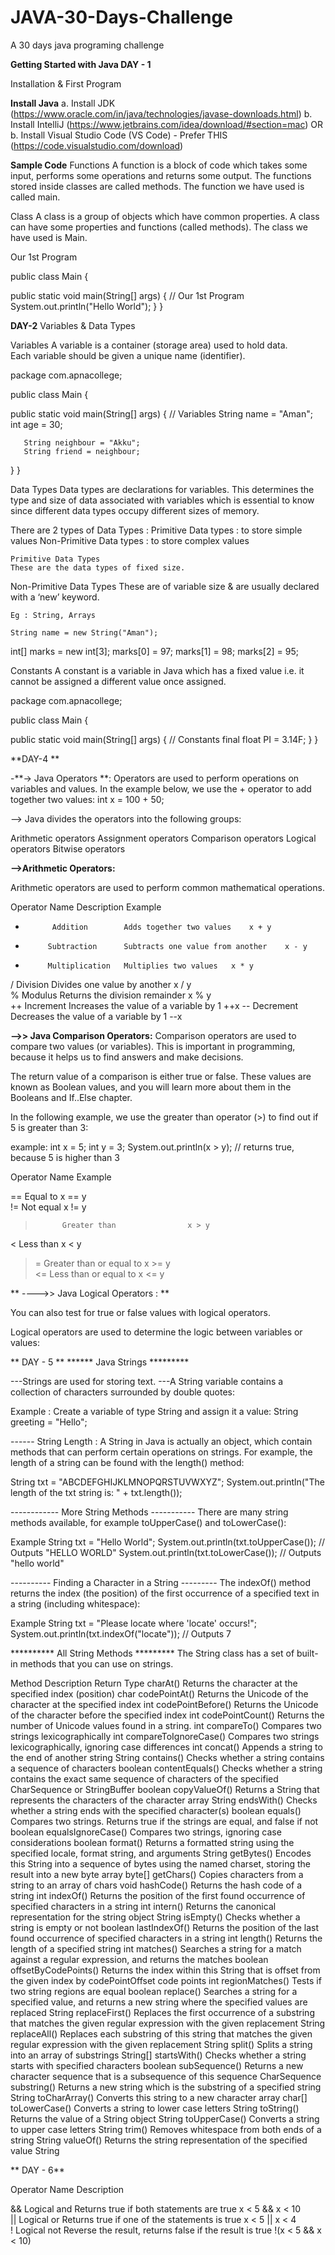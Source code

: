 # JAVA-30-Days-Challenge
A 30 days java programing challenge

**Getting Started with Java DAY - 1**

Installation & First Program

**Install Java**
a. Install JDK (https://www.oracle.com/in/java/technologies/javase-downloads.html)
b. Install IntelliJ (https://www.jetbrains.com/idea/download/#section=mac)
		OR
b. Install Visual Studio Code (VS Code) - Prefer THIS (https://code.visualstudio.com/download)



**Sample Code**
Functions
A function is a block of code which takes some input, performs some operations and returns some output. 
The functions stored inside classes are called methods.
The function we have used is called main.

Class
A class is a group of objects which have common properties. A class can have some properties and functions (called methods).
The class we have used is Main.

Our 1st Program

public class Main {

   public static void main(String[] args) {
  // Our 1st Program
       System.out.println("Hello World");
   }
}

**DAY-2**
Variables & Data Types

Variables
A variable is a container (storage area) used to hold data.  
Each variable should be given a unique name (identifier).  

package com.apnacollege;

public class Main {

   public static void main(String[] args) {
      // Variables
       String name = "Aman";
       int age = 30;

       String neighbour = "Akku";
       String friend = neighbour;
   }
}


Data Types
Data types are declarations for variables. This determines the type and size of  data associated with variables which is essential to know since different data  types occupy different sizes of memory.

There are 2 types of Data Types :
Primitive Data types : to store simple values
Non-Primitive Data types : to store complex values

	Primitive Data Types
	These are the data types of fixed size.
Non-Primitive Data Types
	These are of variable size & are usually declared with a ‘new’ keyword.

	Eg : String, Arrays

	String name = new String("Aman");
int[] marks = new int[3];
marks[0] = 97;
marks[1] = 98;
marks[2] = 95;

Constants
A constant is a variable in Java which has a fixed value i.e. it cannot be assigned a different value once assigned.

package com.apnacollege;

public class Main {

   public static void main(String[] args) {
  // Constants
       final float PI = 3.14F;
   }
}

**DAY-4 **

-**-> Java Operators **:
Operators are used to perform operations on variables and values.
In the example below, we use the + operator to add together two values:
int x = 100 + 50;

--> Java divides the operators into the following groups:

Arithmetic operators
Assignment operators
Comparison operators
Logical operators
Bitwise operators

**-->Arithmetic Operators:**

Arithmetic operators are used to perform common mathematical operations.

Operator  	Name	        Description	Example	
+	        Addition	    Adds together two values	x + y	
-	       Subtraction	    Subtracts one value from another	x - y	
*	       Multiplication	Multiplies two values	x * y	
/	        Division	    Divides one value by another	x / y	
%	        Modulus	        Returns the division remainder	x % y	
++	        Increment	    Increases the value of a variable by 1	++x	
--	        Decrement	    Decreases the value of a variable by 1	--x

**-->> Java Comparison Operators:**
Comparison operators are used to compare two values (or variables). This is important in programming, because it helps us to find answers and make decisions.

The return value of a comparison is either true or false. These values are known as Boolean values, and you will learn more about them in the Booleans and If..Else chapter.

In the following example, we use the greater than operator (>) to find out if 5 is greater than 3:

example:
int x = 5;
int y = 3;
System.out.println(x > y); // returns true, because 5 is higher than 3

Operator	Name	                    Example	

==	        Equal to	                x == y	
!=	        Not equal	                x != y	
>	        Greater than	            x > y	
<	        Less than	                x < y	
>=	        Greater than or equal to	x >= y	
<=	        Less than or equal to	    x <= y	

**
---->> Java Logical Operators : **

You can also test for true or false values with logical operators.

Logical operators are used to determine the logic between variables or values:

** DAY - 5 **
******  Java Strings *********

---Strings are used for storing text.
---A String variable contains a collection of characters surrounded by double quotes:

Example : 
Create a variable of type String and assign it a value:
String greeting = "Hello";

------ String Length :
A String in Java is actually an object, which contain methods that can perform certain operations on strings. 
For example, the length of a string can be found with the length() method:

String txt = "ABCDEFGHIJKLMNOPQRSTUVWXYZ";
System.out.println("The length of the txt string is: " + txt.length());

------------ More String Methods -----------
There are many string methods available, for example toUpperCase() and toLowerCase():

Example
String txt = "Hello World";
System.out.println(txt.toUpperCase());   // Outputs "HELLO WORLD"
System.out.println(txt.toLowerCase());   // Outputs "hello world"

---------- Finding a Character in a String ---------
The indexOf() method returns the index (the position) of the first occurrence of a specified text in a string (including whitespace):

Example
String txt = "Please locate where 'locate' occurs!";
System.out.println(txt.indexOf("locate")); // Outputs 7

**********   All String Methods *********
The String class has a set of built-in methods that you can use on strings.

Method	           Description	                                                        Return Type
charAt()	Returns the character at the specified index (position)	                    char
codePointAt()	Returns the Unicode of the character at the specified index	            int
codePointBefore()	Returns the Unicode of the character before the specified index	    int
codePointCount()	Returns the number of Unicode values found in a string.	            int
compareTo()	Compares two strings lexicographically	                                    int
compareToIgnoreCase()	Compares two strings lexicographically, ignoring case differences	int
concat()	Appends a string to the end of another string	                            String
contains()	Checks whether a string contains a sequence of characters	                boolean
contentEquals()	Checks whether a string contains the exact same sequence of characters of the specified CharSequence or StringBuffer	boolean
copyValueOf()	Returns a String that represents the characters of the character array	 String
endsWith()	Checks whether a string ends with the specified character(s)	            boolean
equals()	Compares two strings. Returns true if the strings are equal, and false if not	boolean
equalsIgnoreCase()	Compares two strings, ignoring case considerations	                boolean
format()	Returns a formatted string using the specified locale, format string, and arguments	String
getBytes()	Encodes this String into a sequence of bytes using the named charset, storing the result into a new byte array	byte[]
getChars()	Copies characters from a string to an array of chars	                    void
hashCode()	Returns the hash code of a string	                                        int
indexOf()	Returns the position of the first found occurrence of specified characters in a string	int
intern()	Returns the canonical representation for the string object	                String
isEmpty()	Checks whether a string is empty or not	boolean
lastIndexOf()	Returns the position of the last found occurrence of specified characters in a string	int
length()	Returns the length of a specified string	                                    int
matches()	Searches a string for a match against a regular expression, and returns the matches	boolean
offsetByCodePoints()	Returns the index within this String that is offset from the given index by codePointOffset code points	int
regionMatches()	Tests if two string regions are equal	boolean
replace()	Searches a string for a specified value, and returns a new string where the specified values are replaced	String
replaceFirst()	Replaces the first occurrence of a substring that matches the given regular expression with the given replacement	String
replaceAll()	Replaces each substring of this string that matches the given regular expression with the given replacement	String
split()	Splits a string into an array of substrings	String[]
startsWith()	Checks whether a string starts with specified characters	boolean
subSequence()	Returns a new character sequence that is a subsequence of this sequence	CharSequence
substring()	Returns a new string which is the substring of a specified string	String
toCharArray()	Converts this string to a new character array	char[]
toLowerCase()	Converts a string to lower case letters	String
toString()	Returns the value of a String object	String
toUpperCase()	Converts a string to upper case letters	String
trim()	Removes whitespace from both ends of a string	String
valueOf()	Returns the string representation of the specified value	String

** DAY - 6**



Operator	Name	            Description

&& 	        Logical and	        Returns true if both statements are true	x < 5 &&  x < 10	
||          Logical or	        Returns true if one of the statements is true	x < 5 || x < 4	
!	        Logical not	        Reverse the result, returns false if the result is true	!(x < 5 && x < 10)	


